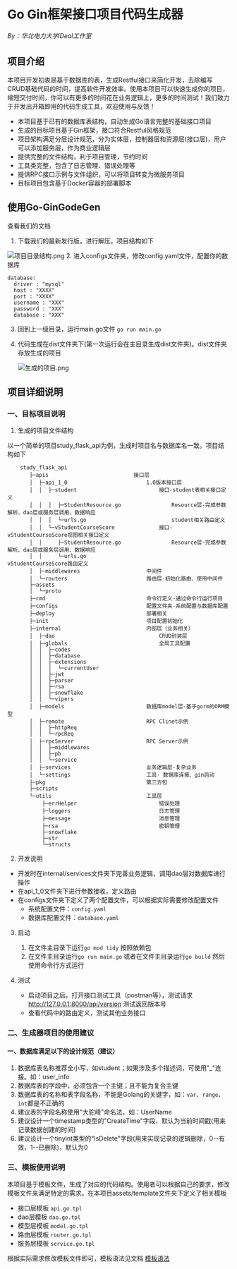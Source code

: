 # Go Gin框架接口项目代码生成器
###### By：华北电力大学iDeal工作室

## 项目介绍
本项目开发初衷是基于数据库的表，生成Restful接口来简化开发，去除编写CRUD基础代码的时间，提高软件开发效率。使用本项目可以快速生成你的项目，缩短交付时间，你可以有更多的时间花在业务逻辑上，更多的时间测试！我们致力于开发出开箱即用的代码生成工具，欢迎使用与反馈！
- 本项目基于已有的数据库表结构，自动生成Go语言完整的基础接口项目
- 生成的目标项目基于Gin框架，接口符合Restful风格规范
- 项目架构满足分层设计规范，分为实体层，控制器层和资源层(接口层)，用户可以添加服务层，作为商业逻辑层
- 提供完整的文件结构，利于项目管理，节约时间
- 工具类完整，包含了日志管理、错误处理等
- 提供RPC接口示例与文件组织，可以将项目转变为微服务项目
- 目标项目包含基于Docker容器的部署脚本

## 使用Go-GinGodeGen
查看我们的文档 []()

1. 下载我们的最新发行版，进行解压。项目结构如下

![项目目录结构.png](https://s1.ax1x.com/2023/02/27/pp9ILf1.png)
2. 进入configs文件夹，修改config.yaml文件，配置你的数据库
   ~~~~config.yaml:
   database:
     driver : "mysql"
     host : "XXXX"
     port : "XXXX"
     username : "XXX"
     password : "XXX"
     database : "XXX"
   ~~~~
3. 回到上一级目录，运行main.go文件
    `go run main.go`
4. 代码生成在dist文件夹下(第一次运行会在主目录生成dist文件夹)。dist文件夹存放生成的项目

    ![生成的项目.png](https://s1.ax1x.com/2023/02/27/pp9oqHg.png)

## 项目详细说明
### 一、目标项目说明
1. 生成的项目文件结构
    
以一个简单的项目study_flask_api为例，生成时项目名与数据库名一致。项目结构如下
~~~~
    study_flask_api
       ├─apis                           接口层
       │  ├─api_1_0                         1.0版本接口层
       │  │  ├─student                          接口-student表相关接口定义
       │  │  │  ├─StudentResource.go                Resource层-完成参数解析、dao层或服务层调用、数据响应
       │  │  │  └─urls.go                           student相关路由定义
       │  │  └─vStudentCourseScore              接口-vStudentCourseScore视图相关接口定义
       │  │     ├─StudentResource.go                Resource层-完成参数解析、dao层或服务层调用、数据响应
       │  │     └─urls.go                           vStudentCourseScore路由定义
       │  ├─middlewares                     中间件
       │  └─routers                         路由层-初始化路由、使用中间件
       ├─assets
       │  └─proto
       ├─cmd                                命令行定义-通过命令行运行项目
       ├─configs                            配置文件夹-系统配置与数据库配置
       ├─deploy                             部署相关
       ├─init                               项目配置初始化
       ├─internal                           内部层（业务相关）
       │  ├─dao                                 CRUD封装层
       │  ├─globals                             全局工具配置
       │  │  ├─codes
       │  │  ├─database
       │  │  ├─extensions
       │  │  │  └─currentUser
       │  │  ├─jwt
       │  │  ├─parser
       │  │  ├─rsa
       │  │  ├─snowflake
       │  │  └─vipers
       │  ├─models                          数据库model层-基于gorm的ORM模型
       │  ├─remote                          RPC Clinet示例
       │  │  ├─httpReq
       │  │  └─rpcReq
       │  ├─rpcServer                       RPC Server示例
       │  │  ├─middlewares                  
       │  │  ├─pb
       │  │  └─service
       │  ├─services                        业务逻辑层-复杂业务
       │  └─settings                        工具- 数据库连接、gin启动
       ├─pkg                                第三方包
       ├─scripts                            
       └─utils                              工具层
           ├─errHelper                          错误处理
           ├─loggers                            日志管理
           ├─message                            消息管理
           ├─rsa                                密钥管理
           ├─snowflake                          
           ├─str
           └─structs
~~~~
2. 开发说明
- 开发时在internal/services文件夹下完善业务逻辑，调用dao层对数据库进行操作
- 在api_1_0文件夹下进行参数接收，定义路由
- 在configs文件夹下定义了两个配置文件，可以根据实际需要修改配置文件
  - 系统配置文件：`config.yaml`
  - 数据库配置文件：`database.yaml`

3. 启动
    1. 在文件主目录下运行`go mod tidy` 按照依赖包
    2. 在文件主目录运行`go run main.go` 或者在文件主目录运行`go build` 然后使用命令行方式运行

4. 测试
    - 启动项目之后，打开接口测试工具（postman等），测试请求 http://127.0.0.1:8000/api/version 测试返回版本号
    - 查看代码中的路由定义，测试其他业务接口

### 二、生成器项目的使用建议
#### 一、数据库满足以下的设计规范（建议）
1. 数据库表名称推荐全小写，如student；如果涉及多个描述词，可使用"_"连接。如：user_info
2. 数据库表的字段中，必须包含一个主键；且不能为复合主键
3. 数据库表的名称和表字段名称，不能是Golang的关键字，如：`var`、`range`、`int`都是不正确的
4. 建议表的字段名称使用"大驼峰"命名法。如：UserName
5. 建议设计一个timestamp类型的"CreateTime"字段，默认为当前时间戳(用来记录数据创建的时间)
6. 建议设计一个tinyint类型的"IsDelete"字段(用来实现记录的逻辑删除，0--有效，1--已删除)，默认为0


### 三、模板使用说明
本项目基于模板文件，生成了对应的代码结构。使用者可以根据自己的要求，修改模板文件来满足特定的需求。在本项目assets/template文件夹下定义了相关模板
- 接口层模板 `api.go.tpl`
- dao层模板 `dao.go.tpl`
- 模型层模板 `model.go.tpl`
- 路由层模板 `router.go.tpl`
- 服务层模板 `service.go.tpl`

根据实际需求修改模板文件即可，模板语法见文档 [模板语法]()